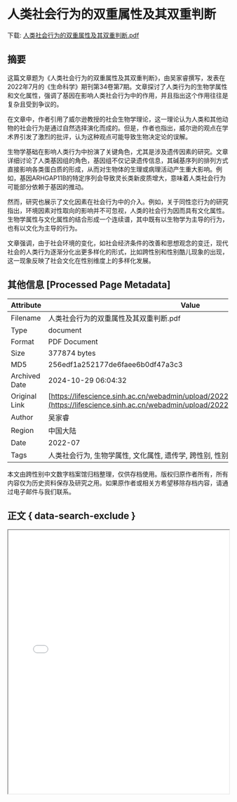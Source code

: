 # 人类社会行为的双重属性及其双重判断

<!-- tcd_download_link -->
下载: <a href="../人类社会行为的双重属性及其双重判断.pdf" download>人类社会行为的双重属性及其双重判断.pdf</a>
<!-- tcd_download_link_end -->

## 摘要

<!-- tcd_abstract -->
这篇文章题为《人类社会行为的双重属性及其双重判断》，由吴家睿撰写，发表在2022年7月的《生命科学》期刊第34卷第7期。文章探讨了人类行为的生物学属性和文化属性，强调了基因在影响人类社会行为中的作用，并且指出这个作用往往是复杂且受到争议的。

在文章中，作者引用了威尔逊教授的社会生物学理论，这一理论认为人类和其他动物的社会行为是通过自然选择演化而成的。但是，作者也指出，威尔逊的观点在学术界引发了激烈的批评，认为这种观点可能导致生物决定论的误解。

生物学基础在影响人类行为中扮演了关键角色，尤其是涉及遗传因素的研究。文章详细讨论了人类基因组的角色，基因组不仅记录遗传信息，其碱基序列的排列方式直接影响各类蛋白质的形成，从而对生物体的生理或病理活动产生重大影响。例如，基因ARHGAP11B的特定序列会导致灵长类新皮质增大，意味着人类社会行为可能部分依赖于基因的推动。

然而，研究也展示了文化因素在社会行为中的介入。例如，关于同性恋行为的研究指出，环境因素对性取向的影响并不可忽视，人类的社会行为因而具有文化属性。生物学属性与文化属性的结合形成一个连续谱，其中既有以生物学为主导的行为，也有以文化为主导的行为。

文章强调，由于社会环境的变化，如社会经济条件的改善和思想观念的变迁，现代社会的人类行为逐渐分化出更多样化的形式，比如跨性别和性别酷儿现象的出现，这一现象反映了社会文化在性别维度上的多样化发展。

<!-- tcd_abstract_end -->

## 其他信息 [Processed Page Metadata]

| Attribute       | Value                                  |
|-----------------|----------------------------------------|
| Filename        | 人类社会行为的双重属性及其双重判断.pdf                             |
| Type            | document                                 |
| Format          | PDF Document                               |
| Size            | 377874 bytes                           |
| MD5             | 256edf1a252177de6faee6b0df47a3c3                                  |
| Archived Date   | 2024-10-29 06:04:32                             |
| Original Link   | [https://lifescience.sinh.ac.cn/webadmin/upload/20221206151607_3451_8129.pdf](https://lifescience.sinh.ac.cn/webadmin/upload/20221206151607_3451_8129.pdf)                         |
| Author          | 吴家睿                               |
| Region          | 中国大陆                               |
| Date            | 2022-07                                 |
| Tags            | 人类社会行为, 生物学属性, 文化属性, 遗传学, 跨性别, 性别研究                                 |

本文由跨性别中文数字档案馆归档整理，仅供存档使用。版权归原作者所有，所有内容仅为历史资料保存及研究之用。如果原作者或相关方希望移除存档内容，请通过电子邮件与我们联系。

## 正文 { data-search-exclude }

<!-- tcd_main_text -->
<iframe src="../人类社会行为的双重属性及其双重判断.pdf" width="100%" height="600px">
    <p>无法显示PDF，请下载查看。</p>
</iframe>
<!-- tcd_main_text_end -->

